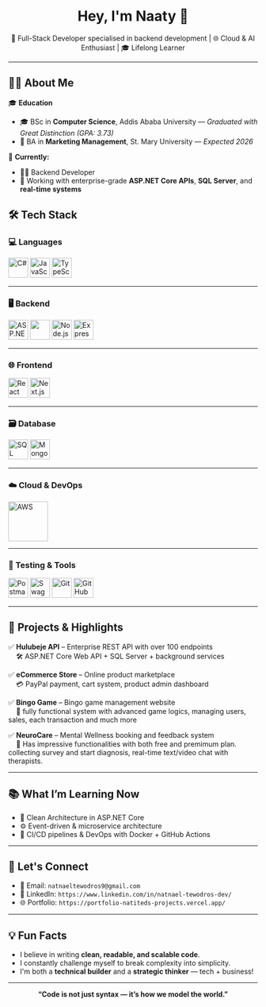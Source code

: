 <h1 align="center">Hey, I'm Naaty 👋</h1>
<p align="center">🚀 Full-Stack Developer specialised in backend development | 🌐 Cloud & AI Enthusiast | 🎓 Lifelong Learner</p>

---

## 🧑‍💻 About Me

🎓 **Education**  
- 🎓 BSc in **Computer Science**, Addis Ababa University — *Graduated with Great Distinction (GPA: 3.73)*  
- 📘 BA in **Marketing Management**, St. Mary University — *Expected 2026*

💼 **Currently:**  
- 👨‍💻 Backend Developer  
- 🧠 Working with enterprise-grade **ASP.NET Core APIs**, **SQL Server**, and **real-time systems**

## 🛠️ Tech Stack

### 💻 Languages
<p>
  <img src="https://cdn.jsdelivr.net/gh/devicons/devicon/icons/csharp/csharp-original.svg" width="40" alt="C#" />
  <img src="https://cdn.jsdelivr.net/gh/devicons/devicon/icons/javascript/javascript-original.svg" width="40" alt="JavaScript" />
  <img src="https://cdn.jsdelivr.net/gh/devicons/devicon/icons/typescript/typescript-original.svg" width="40" alt="TypeScript" />
</p>

---

### 🖥️ Backend
<p>
  <img src="https://cdn.jsdelivr.net/gh/devicons/devicon/icons/dotnetcore/dotnetcore-original.svg" width="40" alt="ASP.NET Core" />
  <img src="https://cdn.jsdelivr.net/gh/devicons/devicon/icons/dot-net/dot-net-original.svg" width="40" height="40"/>
  <img src="https://cdn.jsdelivr.net/gh/devicons/devicon/icons/nodejs/nodejs-original.svg" width="40" alt="Node.js" />
  <img src="https://cdn.jsdelivr.net/gh/devicons/devicon/icons/express/express-original.svg" width="40" alt="Express.js" />
</p>

---

### 🌐 Frontend
<p>
  <img src="https://cdn.jsdelivr.net/gh/devicons/devicon/icons/react/react-original.svg" width="40" alt="React" />
  <img src="https://cdn.jsdelivr.net/gh/devicons/devicon/icons/nextjs/nextjs-original.svg" width="40" alt="Next.js" />
</p>

---

### 🗃️ Database
<p>
  <img src="https://upload.wikimedia.org/wikipedia/commons/8/87/Sql_data_base_with_logo.png" width="40" alt="SQL Server" />
  <img src="https://cdn.jsdelivr.net/gh/devicons/devicon/icons/mongodb/mongodb-original.svg" width="40" alt="MongoDB" />
</p>

---

### ☁️ Cloud & DevOps
<p>
  <img src="https://upload.wikimedia.org/wikipedia/commons/9/93/Amazon_Web_Services_Logo.svg" width="80" alt="AWS" />
</p>

---

### 🧪 Testing & Tools
<p>
  <img src="https://cdn.jsdelivr.net/gh/devicons/devicon/icons/postman/postman-original.svg" width="40" alt="Postman" />
  <img src="https://cdn.jsdelivr.net/gh/devicons/devicon/icons/swagger/swagger-original.svg" width="40" alt="Swagger" />
  <img src="https://cdn.jsdelivr.net/gh/devicons/devicon/icons/git/git-original.svg" width="40" alt="Git" />
  <img src="https://cdn.jsdelivr.net/gh/devicons/devicon/icons/github/github-original.svg" width="40" alt="GitHub" />
</p>

---

## 🚀 Projects & Highlights

✅ **Hulubeje API** – Enterprise REST API with over 100 endpoints  
&nbsp;&nbsp;&nbsp;&nbsp;🛠 ASP.NET Core Web API + SQL Server + background services  

✅ **eCommerce Store** – Online product marketplace  
&nbsp;&nbsp;&nbsp;&nbsp;💳 PayPal payment, cart system, product admin dashboard

✅ **Bingo Game** – Bingo game management website  
&nbsp;&nbsp;&nbsp;&nbsp;🔗 fully functional system with advanced game logics, managing users, sales, each transaction and much more

✅ **NeuroCare** – Mental Wellness booking and feedback system  
&nbsp;&nbsp;&nbsp;&nbsp;🧠 Has impressive functionalities with both free and premimum plan. collecting survey and start diagnosis, real-time text/video chat with therapists.

---

## 📚 What I’m Learning Now

- 🧼 Clean Architecture in ASP.NET Core  
- ⚙️ Event-driven & microservice architecture  
- 🧪 CI/CD pipelines & DevOps with Docker + GitHub Actions  

---

## 🤝 Let's Connect

- 📧 Email: `natnaeltewodros9@gmail.com`
- 💼 LinkedIn: `https://www.linkedin.com/in/natnael-tewodros-dev/`
- 🌐 Portfolio: `https://portfolio-natiteds-projects.vercel.app/`

---

## 💡 Fun Facts
 
- I believe in writing **clean, readable, and scalable code**.  
- I constantly challenge myself to break complexity into simplicity.  
- I'm both a **technical builder** and a **strategic thinker** — tech + business!

---

<p align="center">
  <b>“Code is not just syntax — it’s how we model the world.”</b>  
</p>
